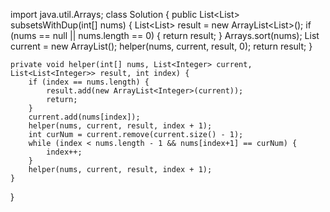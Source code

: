 import java.util.Arrays;
class Solution {
    public List<List<Integer>> subsetsWithDup(int[] nums) {
        List<List<Integer>> result = new ArrayList<List<Integer>>();
        if (nums == null || nums.length == 0) {
            return result;
        }
        Arrays.sort(nums);
        List<Integer> current = new ArrayList<Integer>();
        helper(nums, current, result, 0);
        return result;
    }

    private void helper(int[] nums, List<Integer> current, List<List<Integer>> result, int index) {
        if (index == nums.length) {
            result.add(new ArrayList<Integer>(current));
            return;
        }
        current.add(nums[index]);
        helper(nums, current, result, index + 1);
        int curNum = current.remove(current.size() - 1);
        while (index < nums.length - 1 && nums[index+1] == curNum) {
            index++;
        }
        helper(nums, current, result, index + 1);
    }
}
